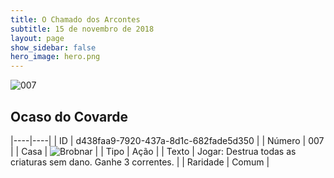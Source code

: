 ```yaml
---
title: O Chamado dos Arcontes
subtitle: 15 de novembro de 2018
layout: page
show_sidebar: false
hero_image: hero.png
---
```


![007](https://cdn.keyforgegame.com/media/card_front/pt/341_007_CFRV9R6JG7P7_pt.png)

## Ocaso do Covarde

|----|----|
| ID | d438faa9-7920-437a-8d1c-682fade5d350 |
| Número | 007 |
| Casa | ![Brobnar](https://archonarcana.com/images/thumb/e/e0/Brobnar.png/22px-Brobnar.png "Brobnar") |
| Tipo | Ação |
| Texto | Jogar: Destrua todas as criaturas  sem dano. Ganhe 3 correntes. |
| Raridade | Comum |
